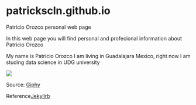 # patrickscln.github.io



Patricio Orozco personal web page

In this web page you will find personal and profecional information about Patricio Orozco

My name is Patricio Orozco I am living in Guadalajara Mexico, right now I am studing data science in UDG university 



![](https://media.giphy.com/media/xT9C25UNTwfZuk85WP/giphy-downsized.gif)

Source: [Giphy](https://media.giphy.com/media/xT9C25UNTwfZuk85WP/giphy-downsized.gif)

Reference[Jekyllrb](https://jekyllrb.com/showcase/)
